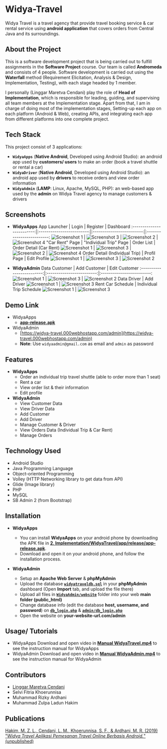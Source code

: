 # Widya-Travel
Widya Travel is a travel agency that provide travel booking service & car rental service using **android application** that covers orders from Central Java and its surroundings.

## About the Project
This is a software development project that is being carried out to fulfill assignments in the **Software Project** course. Our team is called **Andromeda** and consists of 4 people. Software development is carried out using the **Waterfall** method (Requirement Elicitation, Analysis & Design, Implementation, Testing), with each stage headed by 1 member.

I personally (Linggar Maretva Cendani) play the role of **Head of Implementation**, which is responsible for leading, guiding, and supervising all team members at the Implementation stage. Apart from that, I am in charge of doing most of the implementation stages, Setting-up each app on each platform (Android & Web), creating APIs, and integrating each app from different platforms into one complete project.

## Tech Stack
This project consist of 3 applications: 
* **`WidyaApps`** (**Native Android**, Developed using Android Studio): an android app used by **customers/ users** to make an order (book a travel shuttle or rental a car)
* **`WidyaDriver`** (**Native Android**, Developed using Android Studio): an android app used by **drivers** to receive orders and view order information
* **`WidyaAdmin`** (**LAMP**: Linux, Apache, MySQL, PHP): an web-based app used by the **admin** on Widya Travel agency to manage customers & drivers

## Screenshots
* **WidyaApps**
  App Launcher | Login | Register | Dashboard
  :-------------------------:|:-------------------------:|:-------------------------:|:-------------------------:
  ![Screenshot 1](Screenshots/Widya%20Apps/Screenshot_2019-11-26-19-57-49-25.png)  |  ![Screenshot 3](Screenshots/Widya%20Apps/Screenshot_2019-11-26-20-02-55-81.png)  |  ![Screenshot 2](Screenshots/Widya%20Apps/Screenshot_2019-11-26-20-03-18-31.png)  |  ![Screenshot 4](Screenshots/Widya%20Apps/Screenshot_2019-11-26-19-57-56-32.png)
  "Car Rent" Page | "Individual Trip" Page | Order List | Order Detail (Car Rent)
  ![Screenshot 1](Screenshots/Widya%20Apps/Screenshot_2019-11-26-20-00-08-19.png)  |  ![Screenshot 3](Screenshots/Widya%20Apps/Screenshot_2019-11-26-20-01-46-87.png)  |  ![Screenshot 2](Screenshots/Widya%20Apps/Screenshot_2019-11-26-20-02-17-06.png)  |  ![Screenshot 4](Screenshots/Widya%20Apps/Screenshot_2019-11-26-20-02-28-08.png)
  Order Detail (Individual Trip) | Profil Page | Edit Profile
  ![Screenshot 1](Screenshots/Widya%20Apps/Screenshot_2019-11-26-20-02-23-35.png)  |  ![Screenshot 3](Screenshots/Widya%20Apps/Screenshot_2019-11-26-19-58-29-89.png)  |  ![Screenshot 2](Screenshots/Widya%20Apps/Screenshot_2019-11-26-19-58-36-23.png)
  
* **WidyaAdmin**
  Data Customer | Add Customer | Edit Customer
  :-------------------------:|:-------------------------:|:-------------------------:
  ![Screenshot 1](Screenshots/Widya%20Admin/1.%20Data-Customer-Dashboard-Widya-Admin.png)  |  ![Screenshot 3](Screenshots/Widya%20Admin/1.2%20Add-Customer.png)  |  ![Screenshot 2](Screenshots/Widya%20Admin/1.3%20Edit-Customer.png)
  Data Driver | Add Driver
  ![Screenshot 1](Screenshots/Widya%20Admin/2.%20Data-Driver-Dashboard-Widya-Admin.png)  |  ![Screenshot 3](Screenshots/Widya%20Admin/2.1%20Add-Driver.png)
  Rent Car Schedule | Individual Trip Schedule
  ![Screenshot 1](Screenshots/Widya%20Admin/3.%20Jadwal-Rent-Car-Dashboard-Widya-Admin.png)  |  ![Screenshot 3](Screenshots/Widya%20Admin/4.%20Jadwal-Individual-Trip-Dashboard-Widya-Admin.png)

## Demo Link
* WidyaApps
  - [**app-release.apk**](2.%20Implementation/WidyaTravel/app/release/app-release.apk)
* WidyaAdmin
  - [https://widya-travel.000webhostapp.com/admin](https://widya-travel.000webhostapp.com/admin)
  - **Note**: Use `widyaadmin@gmail.com` as email and `admin` as password

## Features

* **WidyaApps**
  * Order an individual trip travel shuttle (able to order more than 1 seat)
  * Rent a car
  * View order list & their information
  * Edit profile
* **WidyaAdmin**
  * View Customer Data
  * View Driver Data
  * Add Customer
  * Add Driver
  * Manage Customer & Driver
  * View Orders Data (Individual Trip & Car Rent)
  * Manage Orders

## Technology Used
* Android Studio
* Java Programming Language
* Object-oriented Programming
* Volley (HTTP Networking library to get data from API)
* Glide (Image library)
* PHP
* MySQL
* SB Admin 2 (from Bootstrap)

## Installation

* **WidyaApps**
  
  * You can install **WidyaApps** on your android phone by downloading the APK file in [**2. Implementation/WidyaTravel/app/release/app-release.apk**](2.%20Implementation/WidyaTravel/app/release/app-release.apk).
  * Download and open it on your android phone, and follow the installation process.

* **WidyaAdmin**

  * Setup an **Apache Web Server** & **phpMyAdmin**
  * Upload the database [**`widyatraveldb.sql`**](2.%20Implementation/WidyaAdmin/database/widyatraveldb.sql) in your **phpMyAdmin** dashboard (Open **Import** tab, and upload the file there)
  * Upload all files in [**`WidyaAdmin/website`**](2.%20Implementation/WidyaAdmin/website) folder into your web **main folder (public_html)**
  * Change database info (edit the database **host, username, and password**) on [**`db_login.php`**](2.%20Implementation/WidyaAdmin/website/db_login.php) & [**`admin/db_login.php`**](2.%20Implementation/WidyaAdmin/website/admin/db_login.php)
  * Open the website on **your-website-url.com/admin**

## Usage/ Tutorials
* WidyaApps
  Download and open video in [**Manual WidyaTravel.mp4**](3.%20Manual%20Video/Manual%20WidyaTravel.mp4) to see the instruction manual for WidyaApps
* WidyaAdmin
  Download and open video in [**Manual WidyaAdmin.mp4**](3.%20Manual%20Video/Manual%20WidyaAdmin.mp4) to see the instruction manual for WidyaAdmin

## Contributors
- [Linggar Maretva Cendani](https://github.com/LinggarM)
- Selvi Fitria Khoerunnisa
- Muhammad Rizky Ardhani
- Muhammad Zulpa Ladun Hakim

## Publications

[Hakim, M. Z. L., Cendani, L. M., Khoerunnisa, S. F., & Ardhani, M. R. (2019) "*Widya Travel Aplikasi Pemesanan Travel Online Berbasis Android.*" (unpublished)](4.%20Paper/Paper%20Widya%20Travel.pdf)


